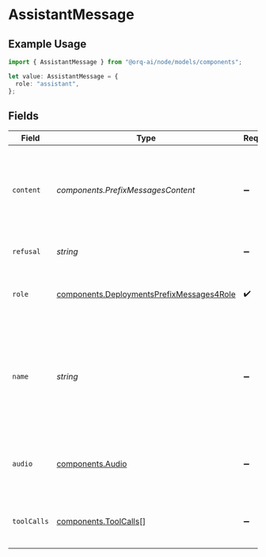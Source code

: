 # AssistantMessage

## Example Usage

```typescript
import { AssistantMessage } from "@orq-ai/node/models/components";

let value: AssistantMessage = {
  role: "assistant",
};
```

## Fields

| Field                                                                                                                        | Type                                                                                                                         | Required                                                                                                                     | Description                                                                                                                  |
| ---------------------------------------------------------------------------------------------------------------------------- | ---------------------------------------------------------------------------------------------------------------------------- | ---------------------------------------------------------------------------------------------------------------------------- | ---------------------------------------------------------------------------------------------------------------------------- |
| `content`                                                                                                                    | *components.PrefixMessagesContent*                                                                                           | :heavy_minus_sign:                                                                                                           | The contents of the assistant message. Required unless `tool_calls` or `function_call` is specified.                         |
| `refusal`                                                                                                                    | *string*                                                                                                                     | :heavy_minus_sign:                                                                                                           | The refusal message by the assistant.                                                                                        |
| `role`                                                                                                                       | [components.DeploymentsPrefixMessages4Role](../../models/components/deploymentsprefixmessages4role.md)                       | :heavy_check_mark:                                                                                                           | The role of the messages author, in this case `assistant`.                                                                   |
| `name`                                                                                                                       | *string*                                                                                                                     | :heavy_minus_sign:                                                                                                           | An optional name for the participant. Provides the model information to differentiate between participants of the same role. |
| `audio`                                                                                                                      | [components.Audio](../../models/components/audio.md)                                                                         | :heavy_minus_sign:                                                                                                           | Data about a previous audio response from the model.                                                                         |
| `toolCalls`                                                                                                                  | [components.ToolCalls](../../models/components/toolcalls.md)[]                                                               | :heavy_minus_sign:                                                                                                           | The tool calls generated by the model, such as function calls.                                                               |